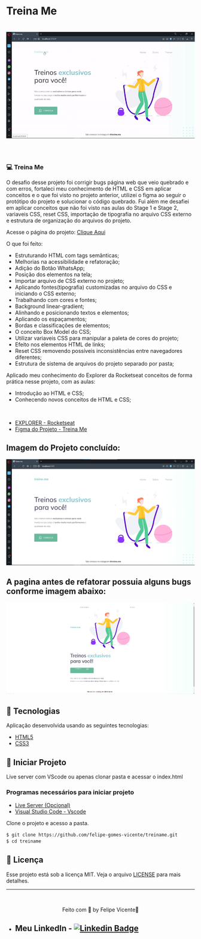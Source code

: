 # Treina Me

<h1 align="center">
    <img alt="Gif do projeto concluído Treina Me" title="gif" src="./assets/treineme.gif" />
</h1>

<br>

### 💻 Treina Me

O desafio desse projeto foi corrigir bugs página web que veio quebrado e com erros, fortaleci meu conhecimento de HTML e CSS em aplicar conceitos e o que foi visto no projeto anterior, utilizei o figma ao seguir o protótipo do projeto e solucionar o código quebrado.
Fui além me desafiei em aplicar conceitos que não foi visto nas aulas do Stage 1 e Stage 2, variaveis CSS, reset CSS, importação de tipografia no arquivo CSS externo e estrutura de organização do arquivos do projeto.

Acesse o página do projeto: [Clique Aqui](https://felipe-gomes-vicente.github.io/treiname/)

O que foi feito:

- Estruturando HTML com tags semânticas;
- Melhorias na acessibilidade e refatoração;
- Adição do Botão WhatsApp;
- Posição dos elementos na tela;
- Importar arquivo de CSS externo no projeto;
- Aplicando fontes(tipografia) customizadas no arquivo do CSS e iniciando o CSS externo;
- Trabalhando com cores e fontes;
- Background linear-gradient;
- Alinhando e posicionando textos e elementos;
- Aplicando os espaçamentos;
- Bordas e classificações de elementos;
- O conceito Box Model do CSS;
- Utilizar variaveis CSS para manipular a paleta de cores do projeto;
- Efeito nos elementos HTML de links;
- Reset CSS removendo possíveis inconsistências entre navegadores diferentes;
- Estrutura de sistema de arquivos do projeto separado por pasta;


Aplicado meu conhecimento do Explorer da Rocketseat conceitos de forma prática nesse projeto, com as aulas:

- Introdução ao HTML e CSS;
- Conhecendo novos conceitos de HTML e CSS;
  
<br />

- [EXPLORER - Rocketseat](https://www.rocketseat.com.br/explorer)
- [Figma do Projeto - Treina Me](https://www.figma.com/file/rkDOHGPwwFtBNqEdHSuQPd/Projeto-02---Explorer?node-id=0%3A1)

## Imagem do Projeto concluído:
 <img alt="Print do projeto Treina Me" title=" Landing page" src="./assets/print-treineme.png" />

<br />

## A pagina antes de refatorar possuia alguns bugs conforme imagem abaixo:
 <img alt="Imagem incial do pagina sem refatorar" title=" Landing page" src="./assets/refatorar.png" />

## 🧪 Tecnologias

Aplicação desenvolvida usando as seguintes tecnologias:

- [HTML5](https://www.w3schools.com/html/default.asp)
- [CSS3](https://www.w3schools.com/css/default.asp)

## 🚀 Iniciar Projeto

Live server com VScode ou apenas clonar pasta e acessar o index.html

### Programas necessários para iniciar projeto

- [Live Server (Opcional)](https://marketplace.visualstudio.com/items?itemName=ritwickdey.LiveServer)
- [Visual Studio Code - Vscode](https://code.visualstudio.com/)

Clone o projeto e acesso a pasta.

```bash
$ git clone https://github.com/felipe-gomes-vicente/treiname.git
$ cd treiname
```

## 📝 Licença

Esse projeto está sob a licença MIT. Veja o arquivo [LICENSE](LICENSE.md) para mais detalhes.

---

&nbsp;

<p align="center">Feito com 💜 by Felipe Vicente👋</p>

- ## Meu LinkedIn - [![Linkedin Badge](https://img.shields.io/badge/-FelipeVicente-blue?style=flat-square&logo=Linkedin&logoColor=white&link=https://www.linkedin.com/in/felipe-gomes-vicente/)](https://www.linkedin.com/in/felipe-gomes-vicente/)
